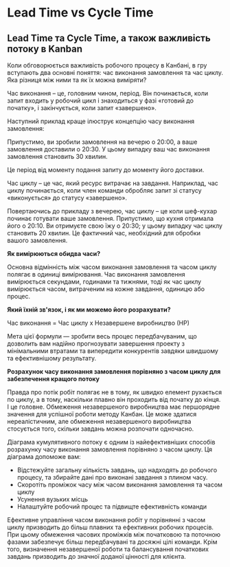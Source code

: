 # Lead Time vs Cycle Time

## Lead Time та Cycle Time, а також важливість потоку в Kanban

Коли обговорюється важливість робочого процесу в Канбані, в гру вступають два основні поняття: час виконання замовлення та час циклу. Яка різниця між ними та як їх можна виміряти?

Час виконання – це, головним чином, період. Він починається, коли запит входить у робочий цикл і знаходиться у фазі «готовий до початку», і закінчується, коли запит «завершено».

Наступний приклад краще ілюструє концепцію часу виконання замовлення:

Припустимо, ви зробили замовлення на вечерю о 20:00, а ваше замовлення доставили о 20:30. У цьому випадку ваш час виконання замовлення становить 30 хвилин.

Це період від моменту подання запиту до моменту його доставки.

Час циклу – це час, який ресурс витрачає на завдання. Наприклад, час циклу починається, коли член команди обробляє запит зі статусу «виконується» до статусу «завершено».

Повертаючись до прикладу з вечерею, час циклу – це коли шеф-кухар починає готувати ваше замовлення. Припустимо, що кухня отримала його о 20:10. Ви отримуєте свою їжу о 20:30; у цьому випадку час циклу становить 20 хвилин. Це фактичний час, необхідний для обробки вашого замовлення.

**Як вимірюються обидва часи?**

Основна відмінність між часом виконання замовлення та часом циклу полягає в одиниці вимірювання. Час виконання замовлення вимірюється секундами, годинами та тижнями, тоді як час циклу вимірюється часом, витраченим на кожне завдання, одиницю або процес.

**Який їхній зв'язок, і як ми можемо його розрахувати?**

Час виконання = Час циклу x Незавершене виробництво (НР)

Мета цієї формули — зробити весь процес передбачуваним, що дозволить вам надійно прогнозувати завершення проекту з мінімальними втратами та випередити конкурентів завдяки швидшому та ефективнішому результату.



**Розрахунок часу виконання замовлення порівняно з часом циклу для забезпечення кращого потоку**

Правда про потік робіт полягає не в тому, як швидко елемент рухається по циклу, а в тому, наскільки плавно він проходить від початку до кінця. І це головне. Обмеження незавершеного виробництва має першорядне значення для успішної роботи методу Канбан. Це може здатися нереалістичним, але обмеження незавершеного виробництва стосується того, скільки завдань можна розпочати одночасно.



Діаграма кумулятивного потоку є одним із найефективніших способів розрахунку часу виконання замовлення порівняно з часом циклу. Ця діаграма допоможе вам:&#x20;

* &#x20;    Відстежуйте загальну кількість завдань, що надходять до робочого процесу, та збирайте дані про виконані завдання з плином часу.    &#x20;
* &#x20;    Скоротіть проміжок часу між часом виконання замовлення та часом циклу
* &#x20;    Усунення вузьких місць    &#x20;
* &#x20;  Налаштуйте робочий процес та підвищте ефективність команди

Ефективне управління часом виконання робіт у порівнянні з часом циклу призводить до більш плавних та ефективних робочих процесів. При цьому обмеження часових проміжків між початковою та поточною фазами забезпечує більш передбачувані та досяжні цілі команди. Крім того, визначення незавершеної роботи та балансування початкових завдань призводить до значної доданої цінності для клієнта.
